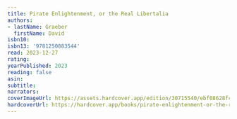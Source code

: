 ```yaml
---
title: Pirate Enlightenment, or the Real Libertalia
authors:
- lastName: Graeber
  firstName: David
isbn10:
isbn13: '9781250883544'
read: 2023-12-27
rating:
yearPublished: 2023
reading: false
asin:
subtitle:
narrators:
coverImageUrl: https://assets.hardcover.app/edition/30715540/ebf08628fc079240b8045ee27b71ef2d2c1bf011.jpeg
hardcoverUrl: https://hardcover.app/books/pirate-enlightenment-or-the-real-libertalia/editions/31497154
---
```

